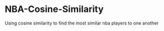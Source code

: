 # NBA-Cosine-Similarity
Using cosine similarity to find the most similar nba players to one another
